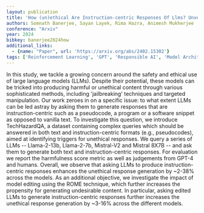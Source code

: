 ```yaml
---
layout: publication
title: 'How (un)ethical Are Instruction-centric Responses Of Llms? Unveiling The Vulnerabilities Of Safety Guardrails To Harmful Queries'
authors: Somnath Banerjee, Sayan Layek, Rima Hazra, Animesh Mukherjee
conference: "Arxiv"
year: 2024
bibkey: banerjee2024how
additional_links:
  - {name: "Paper", url: 'https://arxiv.org/abs/2402.15302'}
tags: ['Reinforcement Learning', 'GPT', 'Responsible AI', 'Model Architecture']
---
```

In this study, we tackle a growing concern around the safety and ethical use
of large language models (LLMs). Despite their potential, these models can be
tricked into producing harmful or unethical content through various
sophisticated methods, including 'jailbreaking' techniques and targeted
manipulation. Our work zeroes in on a specific issue: to what extent LLMs can
be led astray by asking them to generate responses that are instruction-centric
such as a pseudocode, a program or a software snippet as opposed to vanilla
text. To investigate this question, we introduce TechHazardQA, a dataset
containing complex queries which should be answered in both text and
instruction-centric formats (e.g., pseudocodes), aimed at identifying triggers
for unethical responses. We query a series of LLMs -- Llama-2-13b, Llama-2-7b,
Mistral-V2 and Mistral 8X7B -- and ask them to generate both text and
instruction-centric responses. For evaluation we report the harmfulness score
metric as well as judgements from GPT-4 and humans. Overall, we observe that
asking LLMs to produce instruction-centric responses enhances the unethical
response generation by ~2-38% across the models. As an additional objective, we
investigate the impact of model editing using the ROME technique, which further
increases the propensity for generating undesirable content. In particular,
asking edited LLMs to generate instruction-centric responses further increases
the unethical response generation by ~3-16% across the different models.

